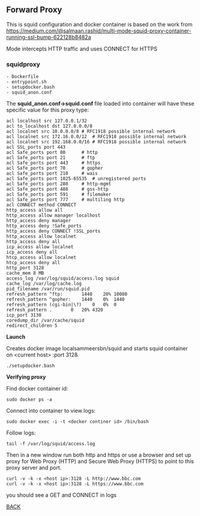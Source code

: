 ## Forward Proxy

This is squid configuration and docker container is based on the work from https://medium.com/@salmaan.rashid/multi-mode-squid-proxy-container-running-ssl-bump-622128b8482a

Mode intercepts HTTP traffic and uses CONNECT for HTTPS

### squidproxy
```
- Dockerfile
- entrypoint.sh
- setupdocker.bash
- squid_anon.conf
```


The **squid_anon.conf->squid.conf** file loaded into container will have these specific value for this proxy type:

```
acl localhost src 127.0.0.1/32
acl to_localhost dst 127.0.0.0/8
acl localnet src 10.0.0.0/8	# RFC1918 possible internal network
acl localnet src 172.16.0.0/12	# RFC1918 possible internal network
acl localnet src 192.168.0.0/16	# RFC1918 possible internal network
acl SSL_ports port 443
acl Safe_ports port 80		# http
acl Safe_ports port 21		# ftp
acl Safe_ports port 443		# https
acl Safe_ports port 70		# gopher
acl Safe_ports port 210		# wais
acl Safe_ports port 1025-65535	# unregistered ports
acl Safe_ports port 280		# http-mgmt
acl Safe_ports port 488		# gss-http
acl Safe_ports port 591		# filemaker
acl Safe_ports port 777		# multiling http
acl CONNECT method CONNECT
http_access allow all
http_access allow manager localhost
http_access deny manager
http_access deny !Safe_ports
http_access deny CONNECT !SSL_ports
http_access allow localnet
http_access deny all
icp_access allow localnet
icp_access deny all
htcp_access allow localnet
htcp_access deny all
http_port 3128 
cache_mem 8 MB
access_log /var/log/squid/access.log squid
cache_log /var/log/cache.log
pid_filename /var/run/squid.pid
refresh_pattern ^ftp:		1440	20%	10080
refresh_pattern ^gopher:	1440	0%	1440
refresh_pattern (cgi-bin|\?)	0	0%	0
refresh_pattern .		0	20%	4320
icp_port 3130
coredump_dir /var/cache/squid
redirect_children 5
```

**Launch**

Creates docker image localsammeersbn/squid and starts squid container on \<current host\> :port 3128
```
./setupdocker.bash
```

**Verifying proxy**

Find docker container id:

```sudo docker ps -a```

Connect into container to view logs:

```sudo docker exec -i -t <docker continer id> /bin/bash```

Follow logs:

```tail -f /var/log/squid/access.log```


Then in a new window run both http and https or use a browser and set up proxy for Web Proxy (HTTP) and Secure Web Proxy (HTTPS) to point to this proxy server and port.

```
curl -v -k -x <host ip>:3128 -L http://www.bbc.com
curl -v -k -x <host ip>:3128 -L https://www.bbc.com
```

you should see a GET and CONNECT in logs


[BACK](https://bitbucket.ops.expertcity.com/projects/TPAASE/repos/tpaas-proxies/browse)
